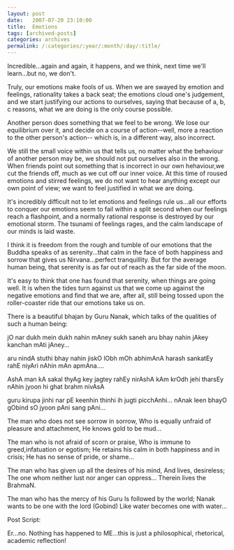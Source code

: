 ```yaml
---
layout: post
date:	2007-07-20 23:10:00
title:  Emotions
tags: [archived-posts]
categories: archives
permalink: /:categories/:year/:month/:day/:title/
---
```

Incredible...again and again, it happens, and we think, next time we'll learn...but no, we don't. 

Truly, our emotions make fools of us. When we are swayed by emotion and feelings, rationality takes a back seat; the emotions cloud one's judgement, and we start justifying our actions to ourselves, saying that because of a, b, c reasons, what we are doing is the only course possible.

Another person does something that we feel to be wrong. We lose our equilibrium over it, and decide on a course of action--well, more a reaction to the other person's action-- which is, in a different way, also incorrect.

We still the small voice within us that tells us, no matter what the behaviour of another person may be, we should not put ourselves also in the wrong. When friends point out something that is  incorrect in our own hehaviour,we cut the friends off, much as we cut off our inner voice. At this time of roused emotions and stirred feelings, we do not want to hear anything except our own point of view; we want to feel justified in what we are doing.

It's incredibly difficult not to let emotions and feelings rule us...all our efforts to conquer our emotions seem to fail within a split second when our feelings reach a flashpoint, and a normally rational response is destroyed by our emotional storm. The tsunami of feelings rages, and the calm landscape of our minds is laid waste.

I think it is freedom from the rough and tumble of our emotions that the Buddha speaks of as serenity...that calm in the face of both happiness and  sorrow that gives us Nirvana...perfect tranquillity. But for the average human being, that serenity is as far out of reach as the far side of the moon.

It's easy to think that one has found that serenity, when things are going well. It is when the tides turn against us that we come up against the negative emotions and find that we are, after all, still being tossed upon the roller-coaster ride that our emotions take us on.

There is a beautiful bhajan by Guru Nanak, which talks of the qualities of such a human being:

jO nar dukh mein
dukh nahin mAney
sukh saneh aru bhay nahin jAkey
kanchan mAti jAney...


aru nindA stuthi bhay nahin jiskO
lObh mOh abhimAnA
harash sankatEy rahE niyAri
nAhin mAn apmAna....

AshA man kA sakal thyAg key
jagtey rahEy nirAshA
kAm krOdh jehi tharsEy nAhin
jyoon hi ghat brahm nivAsA

guru kirupa jinhi nar pE keenhin
thinhi ih jugti picchAnhi...
nAnak leen bhayO gObind sO
jyoon pAni sang pAni...


The man who does not see sorrow in sorrow,
Who is equally unfraid of pleasure and attachment,
He knows gold to be mud...

The man who is not afraid of scorn or praise,
Who is immune to greed,infatuation or egotism;
He retains his calm in both happiness and in crisis;
He has no sense of pride, or shame...

The man who has given up all the desires of his mind,
And lives, desireless;
The one whom neither lust nor anger can oppress...
Therein lives the BrahmaN.

The man who has the mercy of his Guru
Is followed by the world;
Nanak wants to be one with the lord (Gobind)
Like water becomes one with water...



 Post Script:

Er...no. Nothing has happened to ME...this is just a philosophical, rhetorical, academic reflection!
